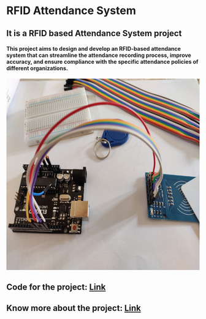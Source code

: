 # RFID Attendance System
<h2>It is a RFID based Attendance System project</h2>
<h4>This project aims to design and develop an RFID-based attendance system that can streamline the attendance recording process, improve accuracy, and ensure compliance with the specific attendance policies of different organizations.</h4>
<img src="RFID1.jpg" height="500px"/>
<h2>Code for the project: <a href='https://github.com/BeginnerCoder21/RFID_AttendanceSystem/blob/main/servo_lock.ino'>Link</a></h2>
<h2>Know more about the project: <a href='https://www.canva.com/design/DAFf-Cn_4vQ/lL9UMtDtZHD4RO4ujpirGg/edit?utm_content=DAFf-Cn_4vQ&utm_campaign=designshare&utm_medium=link2&utm_source=sharebutton'>Link</a></h2>

